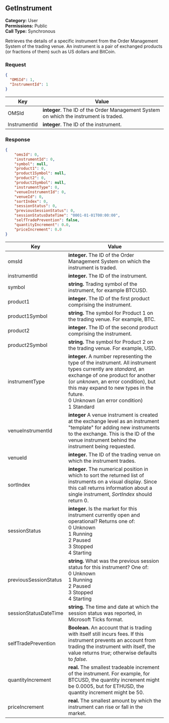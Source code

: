 ﻿## GetInstrument

**Category:** User<br />**Permissions:** Public<br />**Call Type:** Synchronous

Retrieves the details of a specific instrument from the Order Management System of the trading venue. An instrument is a pair of exchanged products (or fractions of them) such as US dollars and BitCoin.

### Request

```json
{
  "OMSId": 1,
  "InstrumentId": 1 
}
```

| Key          | Value                                                        |
| ------------ | ------------------------------------------------------------ |
| OMSId        | **integer**. The ID of the Order Management System on which the instrument is traded. |
| InstrumentId | **integer**. The ID of the instrument.                       |

### Response

```json
{
    "omsId": 0,
    "instrumentId": 0,
    "symbol": null,
    "product1": 0,
    "product1Symbol": null,
    "product2": 0,
    "product2Symbol": null,
    "instrumentType": 0,
    "venueInstrumentId": 0,
    "venueId": 0,
    "sortIndex": 0,
    "sessionStatus": 0,
    "previousSessionStatus": 0,
    "sessionStatusDateTime": "0001-01-01T00:00:00",
    "selfTradePrevention": false,
    "quantityIncrement": 0.0,
    "priceIncrement": 0.0
}
```

| Key                   | Value                                                        |
| --------------------- | ------------------------------------------------------------ |
| omsId                 | **integer.** The ID of the Order Management System on which the instrument is traded. |
| instrumentId          | **integer.** The ID of the instrument.                       |
| symbol                | **string.** Trading symbol of the instrument, for example BTCUSD. |
| product1              | **integer.** The ID of the first product comprising the instrument. |
| product1Symbol        | **string.** The symbol for Product 1 on the trading venue. For example, BTC. |
| product2              | **integer.** The ID of the second product comprising the instrument. |
| product2Symbol        | **string.** The symbol for Product 2 on the trading venue. For example, USD. |
| instrumentType        | **integer.** A number representing the type of the instrument. All instrument types currently are *standard*, an exchange of one product for another (or *unknown*, an error condition), but this may expand to new types in the future.<br />0 Unknown (an error condition)<br />1 Standard |
| venueInstrumentId     | **integer** A venue instrument is created at the exchange level as an instrument "template" for adding new instruments to the exchange. This is the ID of the venue instrument behind the instrument being requested. |
| venueId               | **integer.** The ID of the trading venue on which the instrument trades. |
| sortIndex             | **integer.** The numerical position in which to sort the returned list of instruments on a visual display. Since this call returns information about a single instrument, *SortIndex* should return 0. |
| sessionStatus         | **integer.** Is the market for this instrument currently open and operational? Returns one of:<br />0 Unknown<br />1 Running<br />2 Paused<br />3 Stopped<br />4 Starting |
| previousSessionStatus | **string.** What was the previous session status for this instrument? One of:<br />0 Unknown<br />1 Running<br />2 Paused<br />3 Stopped<br />4 Starting |
| sessionStatusDateTime | **string.**  The time and date at which the session status was reported, in Microsoft Ticks format. |
| selfTradePrevention   | **Boolean.** An account that is trading with itself still incurs fees. If this instrument prevents an account from trading the instrument with itself, the value returns *true*; otherwise defaults to *false*. |
| quantityIncrement     | **real.** The smallest tradeable increment of the instrument. For example, for BTCUSD, the quantity increment might be 0.0005, but for ETHUSD, the quantity increment might be 50. |
| priceIncrement        | **real.** The smallest amount by which the instrument can rise or fall in the market.  |


